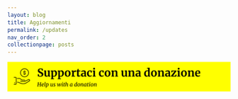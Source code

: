 ```yaml
---
layout: blog
title: Aggiornamenti
permalink: /updates
nav_order: 2
collectionpage: posts
---
```


<a href="https://www.eppela.com/projects/7678" target="_blank"><img src="/assets/btn_charity.svg" alt="Supportaci con una donazione"/></a><br/>